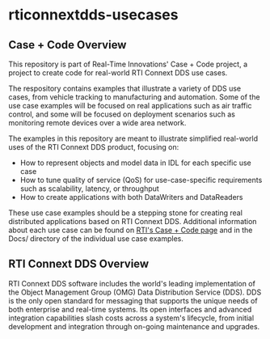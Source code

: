 rticonnextdds-usecases
======================

Case + Code Overview
--------------------

This repository is part of Real-Time Innovations' Case + Code project, 
a project to create code for real-world RTI Connext DDS use cases.

The respository contains examples that illustrate a variety of DDS use cases, 
from vehicle tracking to manufacturing and automation.  Some of the use case
examples will be focused on real applications such as air traffic control, 
and some will be focused on deployment scenarios such as monitoring remote
devices over a wide area network.

The examples in this repository are meant to illustrate simplified real-world 
uses of the RTI Connext DDS product, focusing on:
- How to represent objects and model data in IDL for each specific use case
- How to tune quality of service (QoS) for use-case-specific requirements such as scalability, latency, or throughput
- How to create applications with both DataWriters and DataReaders

These use case examples should be a stepping stone for creating real 
distributed applications based on RTI Connext DDS. Additional information 
about each use case can be found on [RTI's Case + Code page](http://www.rti.com/resources/usecases/index.html)
and in the Docs/ directory of the individual use case examples.

RTI Connext DDS Overview
------------------------

RTI Connext DDS software includes the world's leading implementation of the 
Object Management Group (OMG) Data Distribution Service (DDS). DDS is the only 
open standard for messaging that supports the unique needs of both enterprise 
and real-time systems. Its open interfaces and advanced integration 
capabilities slash costs across a system's lifecycle, from initial development 
and integration through on-going maintenance and upgrades.
